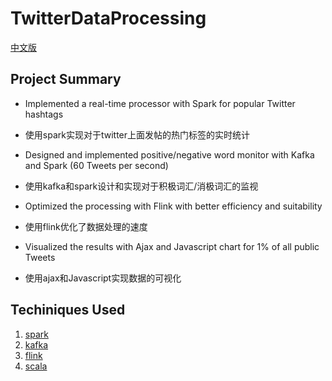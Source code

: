 # TwitterDataProcessing 
[中文版](https://github.com/JinZhang666/TwitterDataProcessing/blob/master/README(%E4%B8%AD%E6%96%87%E7%89%88).md)

## Project Summary 
* Implemented a real-time processor with Spark for popular Twitter hashtags 
* 使用spark实现对于twitter上面发帖的热门标签的实时统计

* Designed and implemented positive/negative word monitor with Kafka and Spark (60 Tweets per second)
* 使用kafka和spark设计和实现对于积极词汇/消极词汇的监视

* Optimized the processing with Flink with better efficiency and suitability
* 使用flink优化了数据处理的速度

* Visualized the results with Ajax and Javascript chart for 1% of all public Tweets
* 使用ajax和Javascript实现数据的可视化

## Techiniques Used 
1. [spark](https://github.com/JinZhang666/TwitterDataProcessing/blob/master/Notes/Spark.md)
2. [kafka](https://github.com/JinZhang666/TwitterDataProcessing/blob/master/Notes/Kafka.md)
3. [flink](https://github.com/JinZhang666/TwitterDataProcessing/blob/master/Notes/Flink.md)
4. [scala](https://github.com/JinZhang666/TwitterDataProcessing/blob/master/Notes/Scala.md)

